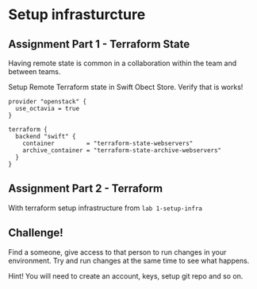 # Setup infrasturcture

## Assignment Part 1 - Terraform State

Having remote state is common in a collaboration within the team and between teams. 

Setup Remote Terraform state in Swift Obect Store. Verify that is works!

```
provider "openstack" {
  use_octavia = true
}

terraform {
  backend "swift" {
    container         = "terraform-state-webservers"
    archive_container = "terraform-state-archive-webservers"
  }
}
```

## Assignment Part 2 - Terraform

With terraform setup infrastructure from `lab 1-setup-infra`

## Challenge!

Find a someone, give access to that person to run changes in your environment. Try and run changes at the same time to see what happens.

Hint! You will need to create an account, keys, setup git repo and so on.

